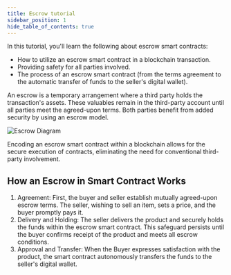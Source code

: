 ```yaml
---
title: Escrow tutorial
sidebar_position: 1
hide_table_of_contents: true
---
```


In this tutorial, you'll learn the following about escrow smart contracts:

- How to utilize an escrow smart contract in a blockchain transaction.
- Providing safety for all parties involved.
- The process of an escrow smart contract (from the terms agreement to the automatic transfer of funds to the seller's digital wallet).

An escrow is a temporary arrangement where a third party holds the transaction's assets. These valuables remain in the third-party account until all parties meet the agreed-upon terms. Both parties benefit from added security by using an escrow model.

![Escrow Diagram](/img/09/escrow-diagram.png)

Encoding an escrow smart contract within a blockchain allows for the secure execution of contracts, eliminating the need for conventional third-party involvement.

## How an Escrow in Smart Contract Works

1. Agreement: First, the buyer and seller establish mutually agreed-upon escrow terms. The seller, wishing to sell an item, sets a price, and the buyer promptly pays it.
2. Delivery and Holding: The seller delivers the product and securely holds the funds within the escrow smart contract. This safeguard persists until the buyer confirms receipt of the product and meets all escrow conditions.
3. Approval and Transfer: When the Buyer expresses satisfaction with the product, the smart contract autonomously transfers the funds to the seller's digital wallet.
